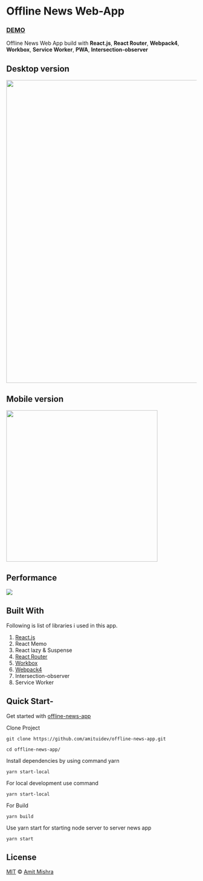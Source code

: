 # Offline News Web-App

### [DEMO](https://offline-news-app.herokuapp.com/)

Offline News Web App build with **React.js**, **React Router**, **Webpack4**, **Workbox**, **Service Worker**, **PWA**, **Intersection-observer**

## Desktop version
<img src="https://raw.githubusercontent.com/amituidev/offline-news-app/master/assets/images/desktop.jpg" width="800" />

## Mobile version
   <img src="https://raw.githubusercontent.com/amituidev/offline-news-app/master/assets/images/mobile.jpg" width="400" />

## Performance
<img src="https://raw.githubusercontent.com/amituidev/offline-news-app/master/assets/images/performance.jpg" />

## Built With
Following is list of libraries i used in this app.
1. [React.js](https://github.com/facebook/react)
2. React Memo
3. React lazy & Suspense
4. [React Router](https://github.com/ReactTraining/react-router)
5. [Workbox](https://github.com/GoogleChrome/workbox)
6. [Webpack4](https://github.com/webpack/webpack)
7. Intersection-observer
8. Service Worker
   

## Quick Start-
Get started with [offline-news-app](https://github.com/amituidev/offline-news-app)

Clone Project
```
git clone https://github.com/amituidev/offline-news-app.git 
```

```
cd offline-news-app/
```
Install dependencies by using command yarn
```
yarn start-local
```
For local development use command
```
yarn start-local
```
For Build
```
yarn build
```

Use yarn start for starting node server to server news app 
```
yarn start
```

## License

[MIT](LICENSE) © [Amit Mishra](https://amituidev.github.io/portfolio/)

